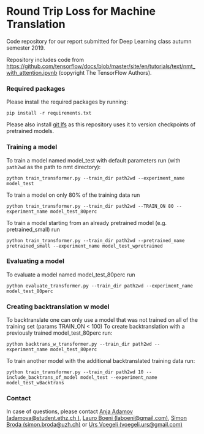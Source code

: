 # Round Trip Loss for Machine Translation
Code repository for our report submitted for Deep Learning class autumn semester 2019.   

Repository includes code from https://github.com/tensorflow/docs/blob/master/site/en/tutorials/text/nmt_with_attention.ipynb (copyright The TensorFlow Authors).

### Required packages
Please install the required packages by running:
```
pip install -r requirements.txt
```
Please also install [git lfs](https://github.com/git-lfs/git-lfs/wiki/Installation) as this repository uses it to version checkpoints of pretrained models. 

### Training a model
To train a model named model_test with default parameters run (with ```path2wd``` as the path to nmt directory):
```
python train_transformer.py --train_dir path2wd --experiment_name model_test
```

To train a model on only 80% of the training data run
```
python train_transformer.py --train_dir path2wd --TRAIN_ON 80 --experiment_name model_test_80perc
```

To train a model starting from an already pretrained model (e.g. pretrained_small) run
```
python train_transformer.py --train_dir path2wd --pretrained_name pretrained_small --experiment_name model_test_wpretrained
```

### Evaluating a model
To evaluate a model named model_test_80perc run
```
python evaluate_transformer.py --train_dir path2wd --experiment_name model_test_80perc
```

### Creating backtranslation w model
To backtranslate one can only use a model that was not trained on all of the training set (params TRAIN_ON < 100)
To create backtranslation with a previously trained model_test_80perc run:
```
python backtrans_w_transformer.py --train_dir path2wd --experiment_name model_test_80perc
```
To train another model with the additional backtranslated training data run:
```
python train_transformer.py --train_dir path2wd 10 --include_backtrans_of_model model_test --experiment_name model_test_wBacktrans
```

### Contact
In case of questions, please contact [Anja Adamov (adamova@student.ethz.ch )](mailto:adamova@student.ethz.ch ), 
[Lauro Boeni (laboeni@gmail.com)](mailto:laboeni@gmail.com), [Simon Broda (simon.broda@uzh.ch)](mailto:simon.broda@uzh.ch) or 
[Urs Voegeli (voegeli.urs@gmail.com)](mailto:voegeli.urs@gmail.com)